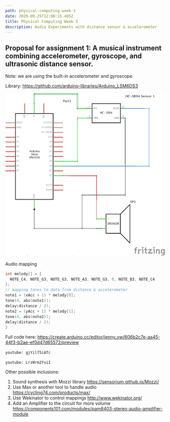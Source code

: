 ```yaml
---
path: physical-computing-week-3
date: 2020-09-25T12:08:15.405Z
title: Physical Computing Week 3
description: Audio Experiments with distance sensor & accelerometer
---
```

## Proposal for assignment 1: A musical instrument combining accelerometer, gyroscope, and ultrasonic distance sensor.

Note: we are using the built-in accelerometer and gyroscope.

Library: <https://github.com/arduino-libraries/Arduino_LSM6DS3>

![Schematic of distance sensor and speaker](../assets/project-1.png "Project 1 Schematic")

Audio mapping
```c
int melody[] = {
  NOTE_C4, NOTE_G3, NOTE_G3, NOTE_A3, NOTE_G3, 0, NOTE_B3, NOTE_C4
};
// mapping tones to data from distance & accelerometer
note1 = (xAcc + 1) * melody[0];
tone(4, abs(note1));
delay(distance / 2);
note2 = (yAcc + 1) * melody[1];
tone(4, abs(note2));
delay(distance / 2);
}
```
Full code here: <https://create.arduino.cc/editor/jenny_yw/606b2c7e-aa45-44f3-b2ae-ef0d47d65572/preview>

`youtube: gjYilf5iATc`

`youtube: LrzWrm2YviI`

Other possible inclusions: 

1. Sound synthesis with Mozzi library <https://sensorium.github.io/Mozzi/>
2. Use Max or another tool to handle audio <https://cycling74.com/products/max/>
3. Use Wekinator to control mappings <http://www.wekinator.org/>
4. Add an Amplifier to the circuit for more volume <https://components101.com/modules/pam8403-stereo-audio-amplifier-module>